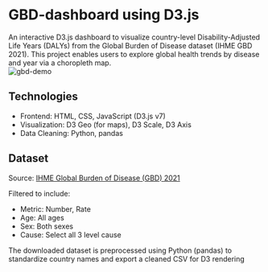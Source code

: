 # GBD-dashboard using D3.js
An interactive D3.js dashboard to visualize country-level Disability-Adjusted Life Years (DALYs) from the Global Burden of Disease dataset (IHME GBD 2021). This project enables users to explore global health trends by disease and year via a choropleth map.  
![gbd-demo](https://github.com/user-attachments/assets/0b9decf2-9090-4d37-9405-80391ecf70b2)

## Technologies
- Frontend: HTML, CSS, JavaScript (D3.js v7)
- Visualization: D3 Geo (for maps), D3 Scale, D3 Axis
- Data Cleaning: Python, pandas

## Dataset
Source: [IHME Global Burden of Disease (GBD) 2021](https://vizhub.healthdata.org/gbd-results?params=gbd-api-2021-permalink/9b20a1709046c2a140a766ad0f14c9d1)

Filtered to include:
  - Metric: Number, Rate
  - Age: All ages
  - Sex: Both sexes
  - Cause: Select all 3 level cause

The downloaded dataset is preprocessed using Python (pandas) to standardize country names and export a cleaned CSV for D3 rendering
